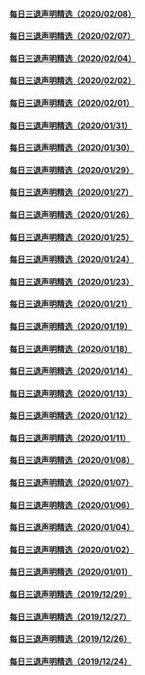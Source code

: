 #### [每日三退声明精选（2020/02/08）](master/../pages/nf3104/n11854227.md) 
#### [每日三退声明精选（2020/02/07）](master/../pages/nf3104/n11853462.md) 
#### [每日三退声明精选（2020/02/04）](master/../pages/nf3104/n11845335.md) 
#### [每日三退声明精选（2020/02/02）](master/../pages/nf3104/n11840257.md) 
#### [每日三退声明精选（2020/02/01）](master/../pages/nf3104/n11838281.md) 
#### [每日三退声明精选（2020/01/31）](master/../pages/nf3104/n11836415.md) 
#### [每日三退声明精选（2020/01/30）](master/../pages/nf3104/n11834117.md) 
#### [每日三退声明精选（2020/01/29）](master/../pages/nf3104/n11831274.md) 
#### [每日三退声明精选（2020/01/27）](master/../pages/nf3104/n11825891.md) 
#### [每日三退声明精选（2020/01/26）](master/../pages/nf3104/n11825882.md) 
#### [每日三退声明精选（2020/01/25）](master/../pages/nf3104/n11821132.md) 
#### [每日三退声明精选（2020/01/24）](master/../pages/nf3104/n11818813.md) 
#### [每日三退声明精选（2020/01/23）](master/../pages/nf3104/n11816503.md) 
#### [每日三退声明精选（2020/01/21）](master/../pages/nf3104/n11811967.md) 
#### [每日三退声明精选（2020/01/19）](master/../pages/nf3104/n11806367.md) 
#### [每日三退声明精选（2020/01/18）](master/../pages/nf3104/n11803815.md) 
#### [每日三退声明精选（2020/01/14）](master/../pages/nf3104/n11794138.md) 
#### [每日三退声明精选（2020/01/13）](master/../pages/nf3104/n11791752.md) 
#### [每日三退声明精选（2020/01/12）](master/../pages/nf3104/n11789322.md) 
#### [每日三退声明精选（2020/01/11）](master/../pages/nf3104/n11789372.md) 
#### [每日三退声明精选（2020/01/08）](master/../pages/nf3104/n11778525.md) 
#### [每日三退声明精选（2020/01/07）](master/../pages/nf3104/n11776079.md) 
#### [每日三退声明精选（2020/01/06）](master/../pages/nf3104/n11773714.md) 
#### [每日三退声明精选（2020/01/04）](master/../pages/nf3104/n11768659.md) 
#### [每日三退声明精选（2020/01/02）](master/../pages/nf3104/n11764636.md) 
#### [每日三退声明精选（2020/01/01）](master/../pages/nf3104/n11761858.md) 
#### [每日三退声明精选（2019/12/29）](master/../pages/nf3104/n11754591.md) 
#### [每日三退声明精选（2019/12/27）](master/../pages/nf3104/n11750711.md) 
#### [每日三退声明精选（2019/12/26）](master/../pages/nf3104/n11748143.md) 
#### [每日三退声明精选（2019/12/24）](master/../pages/nf3104/n11744043.md) 

